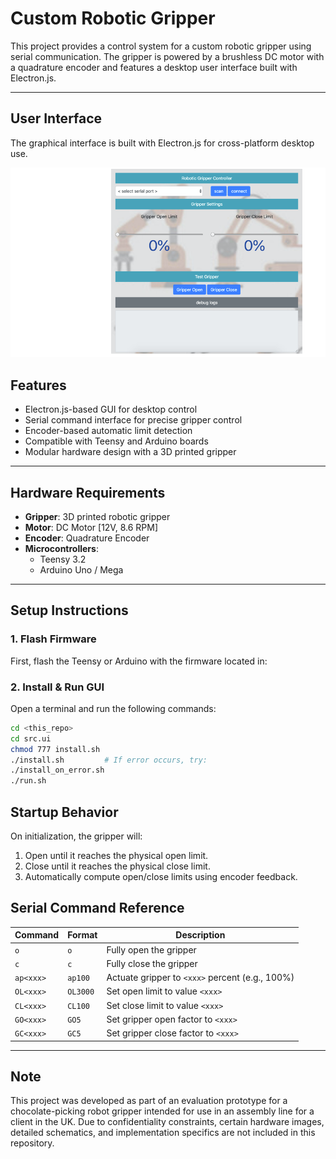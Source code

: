 # Custom Robotic Gripper

This project provides a control system for a custom robotic gripper using serial communication. The gripper is powered by a brushless DC motor with a quadrature encoder and features a desktop user interface built with Electron.js.

---

## User Interface

The graphical interface is built with Electron.js for cross-platform desktop use.

![Gripper Demo](images/demo.jpeg)

## Features

- Electron.js-based GUI for desktop control
- Serial command interface for precise gripper control
- Encoder-based automatic limit detection
- Compatible with Teensy and Arduino boards
- Modular hardware design with a 3D printed gripper

---

## Hardware Requirements

- **Gripper**: 3D printed robotic gripper
- **Motor**: DC Motor [12V, 8.6 RPM]
- **Encoder**: Quadrature Encoder
- **Microcontrollers**:
  - Teensy 3.2
  - Arduino Uno / Mega

---

## Setup Instructions

### 1. Flash Firmware

First, flash the Teensy or Arduino with the firmware located in:


### 2. Install & Run GUI

Open a terminal and run the following commands:

```bash
cd <this_repo>
cd src.ui
chmod 777 install.sh
./install.sh         # If error occurs, try:
./install_on_error.sh
./run.sh
```

## Startup Behavior

On initialization, the gripper will:

1. Open until it reaches the physical open limit.
2. Close until it reaches the physical close limit.
3. Automatically compute open/close limits using encoder feedback.


## Serial Command Reference

| Command     | Format        | Description                                      |
|-------------|---------------|--------------------------------------------------|
| `o`         | `o`           | Fully open the gripper                           |
| `c`         | `c`           | Fully close the gripper                          |
| `ap<xxx>`   | `ap100`       | Actuate gripper to `<xxx>` percent (e.g., 100%)  |
| `OL<xxx>`   | `OL3000`      | Set open limit to value `<xxx>`                  |
| `CL<xxx>`   | `CL100`       | Set close limit to value `<xxx>`                 |
| `GO<xxx>`   | `GO5`         | Set gripper open factor to `<xxx>`              |
| `GC<xxx>`   | `GC5`         | Set gripper close factor to `<xxx>`             |


---

## Note

This project was developed as part of an evaluation prototype for a chocolate-picking robot gripper intended for use in an assembly line for a client in the UK. Due to confidentiality constraints, certain hardware images, detailed schematics, and implementation specifics are not included in this repository.


